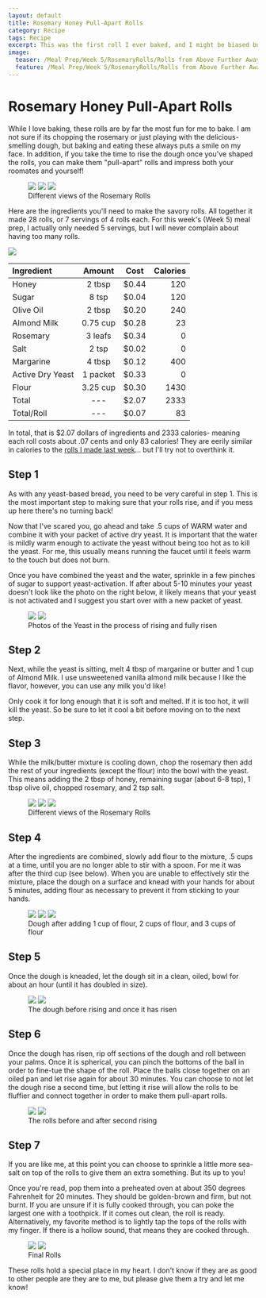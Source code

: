 ```yaml
---
layout: default
title: Rosemary Honey Pull-Apart Rolls
category: Recipe
tags: Recipe
excerpt: This was the first roll I ever baked, and I might be biased but it is still my favorite.
image:
  teaser: /Meal Prep/Week 5/RosemaryRolls/Rolls from Above Further Away 400x250.jpg
  feature: /Meal Prep/Week 5/RosemaryRolls/Rolls from Above Further Away 400x250.jpg
---
```


# Rosemary Honey Pull-Apart Rolls

While I love baking, these rolls are by far the most fun for me to bake. I am not sure if its chopping the rosemary or just playing with the delicious-smelling dough, but baking and eating these always puts a smile on my face. In addition, if you take the time to rise the dough once you've shaped the rolls, you can make them "pull-apart" rolls and impress both your roomates and yourself!

<figure class="third">
  <img src="{{ site.url }}/images/Meal Prep/Week 5/RosemaryRolls/Better Close up of Rolls.jpg">
  <img src="{{ site.url }}/images/Meal Prep/Week 5/RosemaryRolls/Rolls Side View Close Up.jpg">
  <img src="{{ site.url }}/images/Meal Prep/Week 5/RosemaryRolls/Clsoe up of rolls 2.jpg">
	<figcaption>Different views of the Rosemary Rolls </figcaption>
</figure>

Here are the ingredients you'll need to make the savory rolls. All together it made 28 rolls, or 7 servings of 4 rolls each. For this week's (Week 5) meal prep, I actually only needed 5 servings, but I will never complain about having too many rolls. 

<img src="{{ site.url }}/images/Meal Prep/Week 5/RosemaryRolls/Ingredients 50percent.jpg">

**Ingredient** | **Amount** | **Cost** |   **Calories**
|:------------- |:-------------:| :-----:|   -----:|
Honey	|	2	tbsp	|	 $0.44 	|	120
Sugar	|	8	tsp	|	 $0.04 	|	120
Olive Oil	|	2	tbsp	|	 $0.20 	|	240
Almond Milk	|	0.75	cup	|	 $0.28 	|	23
Rosemary	|	3	leafs	|	 $0.34 	|	0
Salt	|	2	tsp	|	 $0.02 	|	0
Margarine	|	4	tbsp	|	 $0.12 	|	400
Active Dry Yeast	|	1	packet	|	 $0.33 	|	0
Flour	|	3.25	cup	|	 $0.30 	|	1430
Total	|	---		|	 $2.07 	|	2333
Total/Roll	|	---		|	 $0.07 	|	83


In total, that is $2.07 dollars of ingredients and 2333 calories- meaning each roll costs about .07 cents and only 83 calories! They are eerily similar in calories to the [rolls I made last week](http://underwriteyourlife.com/recipe/PumpkinRolls/)... but I'll try not to overthink it. 

<h2> Step 1 </h2>

As with any yeast-based bread, you need to be very careful in step 1. This is the most important step to making sure that your rolls rise, and if you mess up here there's no turning back! 

Now that I've scared you, go ahead and take .5 cups of WARM water and combine it with your packet of active dry yeast. It is important that the water is mildly warm enough to activate the yeast without being too hot as to kill the yeast. For me, this usually means running the faucet until it feels warm to the touch but does not burn. 

Once you have combined the yeast and the water, sprinkle in a few pinches of sugar to support yeast-activation. If after about 5-10 minutes your yeast doesn't look like the photo on the right below, it likely means that your yeast is not activated and I suggest you start over with a new packet of yeast. 

<figure class="half">
  <img src="{{ site.url }}/images/Meal Prep/Week 5/RosemaryRolls/Rising Yeast.jpg">
  <img src="{{ site.url }}/images/Meal Prep/Week 5/RosemaryRolls/Risen Yeast.jpg">
	<figcaption>Photos of the Yeast in the process of rising and fully risen</figcaption>
</figure>

<h2> Step 2 </h2>

Next, while the yeast is sitting, melt 4 tbsp of margarine or butter and 1 cup of Almond Milk. I use unsweetened vanilla almond milk because I like the flavor, however, you can use any milk you'd like!

Only cook it for long enough that it is soft and melted. If it is too hot, it will kill the yeast. So be sure to let it cool a bit before moving on to the next step. 

<h2> Step 3 </h2>

While the milk/butter mixture is cooling down, chop the rosemary then add the rest of your ingredients (except the flour) into the bowl with the yeast. This means adding the 2 tbsp of honey, remaining sugar (about 6-8 tsp), 1 tbsp olive oil, chopped rosemary, and 2 tsp salt. 

<figure class="third">
  <img src="{{ site.url }}/images/Meal Prep/Week 5/RosemaryRolls/Melting Butter.jpg">
  <img src="{{ site.url }}/images/Meal Prep/Week 5/RosemaryRolls/Chopped Rosemary.jpg">
  <img src="{{ site.url }}/images/Meal Prep/Week 5/RosemaryRolls/Butter on Side.jpg">
	<figcaption>Different views of the Rosemary Rolls </figcaption>
</figure>

<h2> Step 4 </h2>

After the ingredients are combined, slowly add flour to the mixture, .5 cups at a time, until you are no longer able to stir with a spoon. For me it was after the third cup (see below). When you are unable to effectively stir the mixture, place the dough on a surface and knead with your hands for about 5 minutes, adding flour as necessary to prevent it from sticking to your hands. 

<figure class="third">
  <img src="{{ site.url }}/images/Meal Prep/Week 5/RosemaryRolls/One Cup Flour.jpg">
  <img src="{{ site.url }}/images/Meal Prep/Week 5/RosemaryRolls/Two Cups Flour.jpg">
  <img src="{{ site.url }}/images/Meal Prep/Week 5/RosemaryRolls/Three Cups Flour.jpg">
	<figcaption> Dough after adding 1 cup of flour, 2 cups of flour, and 3 cups of flour </figcaption>
</figure>

<h2> Step 5 </h2>

Once the dough is kneaded, let the dough sit in a clean, oiled, bowl for about an hour (until it has doubled in size). 

<figure class="half">
  <img src="{{ site.url }}/images/Meal Prep/Week 5/RosemaryRolls/Unrisen Dough in Bowl.jpg">
  <img src="{{ site.url }}/images/Meal Prep/Week 5/RosemaryRolls/Risen Dough in Bowl.jpg">
	<figcaption>The dough before rising and once it has risen</figcaption>
</figure>

<h2> Step 6 </h2>

Once the dough has risen, rip off sections of the dough and roll between your palms. Once it is spherical, you can pinch the bottoms of the ball in order to fine-tue the shape of the roll. Place the balls close together on an oiled pan and let rise again for about 30 minutes. You can choose to not let the dough rise a second time, but letting it rise will allow the rolls to be fluffier and connect together in order to make them pull-apart rolls.

<figure class="half">
  <img src="{{ site.url }}/images/Meal Prep/Week 5/RosemaryRolls/Unbaked Unrisen Rolls (same angle as other).jpg">
  <img src="{{ site.url }}/images/Meal Prep/Week 5/RosemaryRolls/Unbaked Risen Rolls.jpg">
	<figcaption>The rolls before and after second rising</figcaption>
</figure>

<h2> Step 7 </h2>

If you are like me, at this point you can choose to sprinkle a little more sea-salt on top of the rolls to give them an extra something. But its up to you! 

Once you're read, pop them into a preheated oven at about 350 degrees Fahrenheit for 20 minutes. They should be golden-brown and firm, but not burnt. If you are unsure if it is fully cooked through, you can poke the largest one with a toothpick. If it comes out clean, the roll is ready. Alternatively, my favorite method is to lightly tap the tops of the rolls with my finger. If there is a hollow sound, that means they are cooked through. 

<figure class="half">
  <img src="{{ site.url }}/images/Meal Prep/Week 5/RosemaryRolls/Rolls in Oven.jpg">
  <img src="{{ site.url }}/images/Meal Prep/Week 5/RosemaryRolls/Rolls from Above.jpg">
	<figcaption>Final Rolls </figcaption>
</figure>

These rolls hold a special place in my heart. I don't know if they are as good to other people are they are to me, but please give them a try and let me know!


